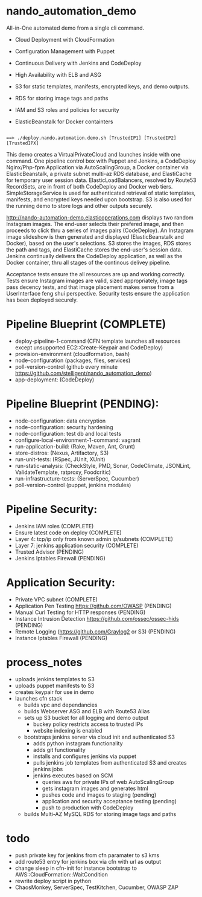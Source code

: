 # nando_automation_demo



All-in-One automated demo from a single cli command.

- Cloud Deployment with CloudFormation

- Configuration Management with Puppet 

- Continuous Delivery with Jenkins and CodeDeploy

- High Availability with ELB and ASG

- S3 for static templates, manifests, encrypted keys, and demo outputs.

- RDS for storing image tags and paths

- IAM and S3 roles and policies for security

- ElasticBeanstalk for Docker containters 



```

==> ./deploy.nando.automation.demo.sh [TrustedIP1] [TrustedIP2] [TrustedIPX]

```


This demo creates a VirtualPrivateCloud and launches inside with one command. One pipeline control box with Puppet and Jenkins, a CodeDeploy Nginx/Php-fpm Application via AutoScalingGroup, a Docker container via ElasticBeanstalk, a private subnet multi-az RDS database, and ElastiCache for temporary user session data. ElasticLoadBalancers, resolved by Route53 RecordSets, are in front of both CodeDeploy and Docker web tiers. SimpleStorageService is used for authenticated retrieval of static templates, manifests, and encrypted keys needed upon bootstrap. S3 is also used for the running demo to store logs and other outputs securely. 

http://nando-automation-demo.elasticoperations.com displays two random Instagram images. The end-user selects their prefered image, and then proceeds to click thru a series of images pairs (CodeDeploy). An Instagram image slideshow is then generated and displayed (ElasticBeanstalk and Docker), based on the user's selections.  S3 stores the images, RDS stores the path and tags, and ElastiCache stores the end-user's session data. Jenkins continually delivers the CodeDeploy application, as well as the Docker container, thru all stages of the continous delivey pipeline. 

Acceptance tests ensure the all resources are up and working correctly. Tests ensure Instagram images are valid, sized appropriately, image tags pass decency tests, and that image placement makes sense from a UserInterface feng shui perspective. Security tests ensure the application has been deployed securely.



# Pipeline Blueprint (COMPLETE)

- deploy-pipeline-1-command (CFN template launches all resources except unsupported EC2::Create-Keypair and CodeDeploy)
- provision-environment (cloudformation, bash)
- node-configuration (packages, files, services)
- poll-version-control (github every minute https://github.com/stelligent/nando_automation_demo)
- app-deployment: (CodeDeploy)



# Pipeline Blueprint (PENDING):

- node-configuration: data encryption
- node-configuration: security hardening
- node-configuration: test db and local tests
- configure-local-environment-1-command: vagrant
- run-application-build: (Rake, Maven, Ant, Grunt)
- store-distros: (Nexus, Artifactory, S3)
- run-unit-tests: (RSpec, JUnit, XUnit)
- run-static-analysis: (CheckStyle, PMD, Sonar, CodeClimate, JSONLint, ValidateTemplate, ratproxy, Foodcritic)
- run-infrastructure-tests: (ServerSpec, Cucumber)
- poll-version-control (puppet, jenkins modules)



# Pipeline Security:

- Jenkins IAM roles (COMPLETE)
- Ensure latest code on deploy (COMPLETE)
- Layer 4: tcp/ip only from known admin ip/subnets (COMPLETE)
- Layer 7: jenkins application security (COMPLETE)
- Trusted Advisor (PENDING)
- Jenkins Iptables Firewall (PENDING)



# Application Security:

- Private VPC subnet (COMPLETE)
- Application Pen Testing https://github.com/OWASP (PENDING)
- Manual Curl Testing for HTTP responses (PENDING)
- Instance Intrusion Detection https://github.com/ossec/ossec-hids (PENDING)
- Remote Logging (https://github.com/Graylog2 or S3) (PENDING)
- Instance Iptables Firewall (PENDING)



# process_notes

- uploads jenkins templates to S3
- uploads puppet manifests to S3
- creates keypair for use in demo
- launches cfn stack
	- builds vpc and dependancies
	- builds Webserver ASG and ELB with Route53 Alias
	- sets up S3 bucket for all logging and demo output
		- buckey policy restricts access to trusted IPs
		- website indexing is enabled
	- bootstraps jenkins server via cloud init and authenticated S3
		- adds python instagram functionality
		- adds git functionality
		- installs and configures jenkins via puppet
		- pulls jenkins job templates from authenticated S3 and creates jenkins jobs
		- jenkins executes based on SCM
			- queries aws for private IPs of web AutoScalingGroup
			- gets instagram images and generates html
			- pushes code and images to staging (pending)
			- application and security acceptance testing (pending)
			- push to production with CodeDeploy
	- builds Multi-AZ MySQL RDS for storing image tags and paths



# todo

- push private key for jenkins from cfn paramater to s3 kms
- add route53 entry for jenkins box via cfn with url as output
- change sleep in cfn-init for instance bootstrap to AWS::CloudFormation::WaitCondition
- rewrite deploy script in python
- ChaosMonkey, ServerSpec, TestKitchen, Cucumber, OWASP ZAP

